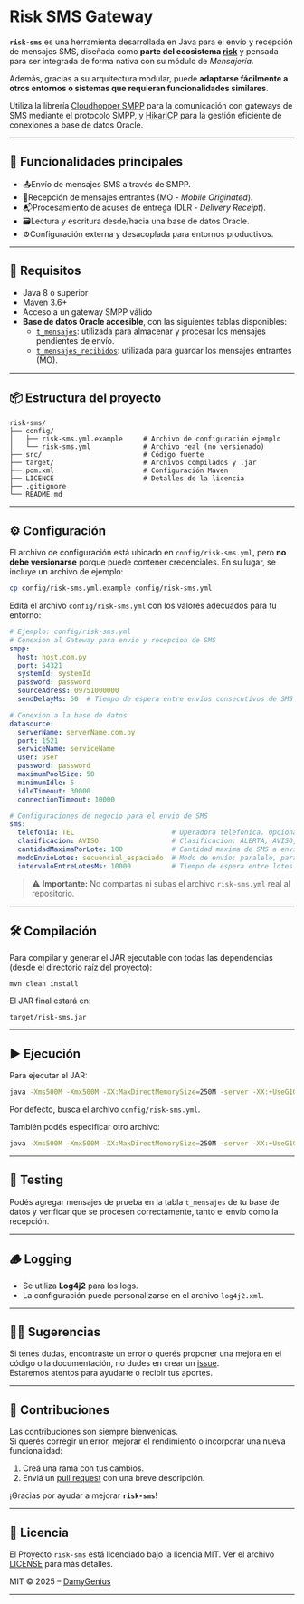 
# Risk SMS Gateway
**`risk-sms`** es una herramienta desarrollada en Java para el envío y recepción de mensajes SMS, diseñada como **parte del ecosistema [risk](https://github.com/jtsoya539/risk)** y pensada para ser integrada de forma nativa con su módulo de _Mensajería_.

Además, gracias a su arquitectura modular, puede **adaptarse fácilmente a otros entornos o sistemas que requieran funcionalidades similares**.

Utiliza la librería [Cloudhopper SMPP](https://github.com/fizzed/cloudhopper-smpp) para la comunicación con gateways de SMS mediante el protocolo SMPP, y [HikariCP](https://github.com/brettwooldridge/HikariCP) para la gestión eficiente de conexiones a base de datos Oracle.

---

## 🚀 Funcionalidades principales
* 📤Envío de mensajes SMS a través de SMPP.
* 📩Recepción de mensajes entrantes (MO - _Mobile Originated_).
* 📬Procesamiento de acuses de entrega (DLR - _Delivery Receipt_).
* 🗃️Lectura y escritura desde/hacia una base de datos Oracle.
* ⚙️Configuración externa y desacoplada para entornos productivos.

---

## 🧱 Requisitos
- Java 8 o superior
- Maven 3.6+
- Acceso a un gateway SMPP válido
- **Base de datos Oracle accesible**, con las siguientes tablas disponibles:
    - [`t_mensajes`](https://github.com/jtsoya539/risk/blob/master/source/database/modules/msj/tables/t_mensajes.tab): utilizada para almacenar y procesar los mensajes pendientes de envío.
    - [`t_mensajes_recibidos`](https://github.com/jtsoya539/risk/blob/master/source/database/modules/msj/tables/t_mensajes_recibidos.tab): utilizada para guardar los mensajes entrantes (MO).

---

## 📦 Estructura del proyecto

```
risk-sms/
├── config/
│   ├── risk-sms.yml.example     # Archivo de configuración ejemplo
│   └── risk-sms.yml             # Archivo real (no versionado)
├── src/                         # Código fuente
├── target/                      # Archivos compilados y .jar
├── pom.xml                      # Configuración Maven
├── LICENCE                      # Detalles de la licencia
├── .gitignore
└── README.md
```

---

## ⚙️ Configuración
El archivo de configuración está ubicado en `config/risk-sms.yml`, pero **no debe versionarse** porque puede contener credenciales. En su lugar, se incluye un archivo de ejemplo:
```bash
cp config/risk-sms.yml.example config/risk-sms.yml
```
Edita el archivo `config/risk-sms.yml` con los valores adecuados para tu entorno:
```yml
# Ejemplo: config/risk-sms.yml
# Conexion al Gateway para envio y recepcion de SMS
smpp:
  host: host.com.py
  port: 54321
  systemId: systemId
  password: password
  sourceAdress: 09751000000
  sendDelayMs: 50  # Tiempo de espera entre envíos consecutivos de SMS (en milisegundos). Util para cumplir con límites del proveedor SMPP o evitar sobrecarga. Por defecto 500

# Conexion a la base de datos
datasource:
  serverName: serverName.com.py
  port: 1521
  serviceName: serviceName
  user: user
  password: password
  maximumPoolSize: 50
  minimumIdle: 5
  idleTimeout: 30000
  connectionTimeout: 10000

# Configuraciones de negocio para el envio de SMS
sms:
  telefonia: TEL                        # Operadora telefonica. Opcional
  clasificacion: AVISO                  # Clasificacion: ALERTA, AVISO, PROMOCION (u otros). Opcional
  cantidadMaximaPorLote: 100            # Cantidad maxima de SMS a enviar por lote. Opcional. Por defecto 100
  modoEnvioLotes: secuencial_espaciado  # Modo de envío: paralelo, paralelo_espaciado, secuencial_espaciado, secuencial_espaciado_async
  intervaloEntreLotesMs: 10000          # Tiempo de espera entre lotes de SMS a enviar (en milisegundos)
```
> ⚠️ **Importante:** No compartas ni subas el archivo `risk-sms.yml` real al repositorio.


---

## 🛠️ Compilación
Para compilar y generar el JAR ejecutable con todas las dependencias (desde el directorio raíz del proyecto):
```bash
mvn clean install
```
El JAR final estará en:
```
target/risk-sms.jar
```

---

## ▶️ Ejecución
Para ejecutar el JAR:
```bash
java -Xms500M -Xmx500M -XX:MaxDirectMemorySize=250M -server -XX:+UseG1GC  -XX:+ExplicitGCInvokesConcurrent -XX:MaxGCPauseMillis=500 -jar target/risk-sms.jar
```
Por defecto, busca el archivo `config/risk-sms.yml`.

También podés especificar otro archivo:

```bash
java -Xms500M -Xmx500M -XX:MaxDirectMemorySize=250M -server -XX:+UseG1GC -XX:+ExplicitGCInvokesConcurrent -XX:MaxGCPauseMillis=500 -jar target/risk-sms.jar path/a/otro-risk-sms.yml
```

---

## 🧪 Testing
Podés agregar mensajes de prueba en la tabla `t_mensajes` de tu base de datos y verificar que se procesen correctamente, tanto el envío como la recepción.

---

## 🪵 Logging
* Se utiliza **Log4j2** para los logs.
* La configuración puede personalizarse en el archivo `log4j2.xml`.

---

## 🙋‍♂️ Sugerencias
Si tenés dudas, encontraste un error o querés proponer una mejora en el código o la documentación, no dudes en crear un [issue](https://github.com/DamyGenius/risk-sms/issues).  
Estaremos atentos para ayudarte o recibir tus aportes.

---

## 🤝 Contribuciones
Las contribuciones son siempre bienvenidas.  
Si querés corregir un error, mejorar el rendimiento o incorporar una nueva funcionalidad:
1.  Creá una rama con tus cambios.
2.  Enviá un [pull request](https://github.com/DamyGenius/risk-sms/pulls) con una breve descripción.

¡Gracias por ayudar a mejorar **`risk-sms`**!

---

## 📄 Licencia
El Proyecto `risk-sms` está licenciado bajo la licencia MIT. Ver el archivo [LICENSE](/LICENSE) para más detalles.

MIT © 2025 – [DamyGenius](https://github.com/DamyGenius)

---
